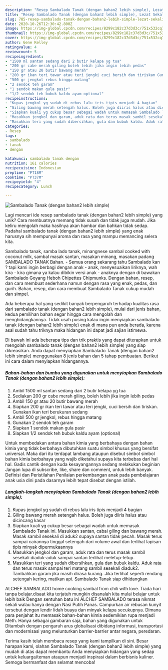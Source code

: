 ```yaml
---
description: "Resep Sambalado Tanak (dengan bahan2 lebih simple), Lezat Sekali"
title: "Resep Sambalado Tanak (dengan bahan2 lebih simple), Lezat Sekali"
slug: 785-resep-sambalado-tanak-dengan-bahan2-lebih-simple-lezat-sekali
date: 2020-10-26T12:30:42.800Z
image: https://img-global.cpcdn.com/recipes/8299c182c37d3d3c/751x532cq70/sambalado-tanak-dengan-bahan2-lebih-simple-foto-resep-utama.jpg
thumbnail: https://img-global.cpcdn.com/recipes/8299c182c37d3d3c/751x532cq70/sambalado-tanak-dengan-bahan2-lebih-simple-foto-resep-utama.jpg
cover: https://img-global.cpcdn.com/recipes/8299c182c37d3d3c/751x532cq70/sambalado-tanak-dengan-bahan2-lebih-simple-foto-resep-utama.jpg
author: Gene Kelley
ratingvalue: 4
reviewcount: 5
recipeingredient:
- "1500 ml santan sedang dari 2 butir kelapa yg tua"
- "200 gr cabe merah giling boleh lebih jika ingin lebih pedas"
- "150 gr atau 20 butir bawang merah"
- "200 gr ikan teri tawar atau teri jengki cuci bersih dan tiriskan Gunakan ikan teri berukuran sedang"
- "500 gr jengkol rebus hingga matang"
- "2 sendok teh garam"
- "1 sendok makan gula pasir"
- "1/2 sendok teh bubuk kaldu ayam optional"
recipeinstructions:
- "Kupas jengkol yg sudah di rebus lalu iris tipis menjadi 4 bagian"
- "Giling bawang merah setengah halus. Boleh juga diiris halus atau dicincang kasar"
- "Siapkan kuali yg cukup besar sebagai wadah untuk memasak Sambalado Tanak ini. Masukkan santan, cabai giling dan bawang merah. Masak sambil sesekali di aduk2 supaya santan tidak pecah. Masak terus sampai cairannya tinggal setengah dari volume awal dan terlihat lapisan tipis minyak dipermukaannya"
- "Masukkan jengkol dan garam, aduk rata dan terus masak sambil sesekali diaduk-aduk sampai santan terlihat meletup-letup."
- "Masukkan teri yang sudah dibersihkan, gula dan bubuk kaldu. Aduk rata dan terus masak sampai teri matang sambil sesekali diaduk2. Tambahkan garam jika masih dirasa kurang. Jika terlihat seperti rendang setengah kering, matikan api. Sambalado Tanak siap dihidangkan"
categories:
- Resep
tags:
- sambalado
- tanak
- dengan

katakunci: sambalado tanak dengan 
nutrition: 161 calories
recipecuisine: Indonesian
preptime: "PT18M"
cooktime: "PT37M"
recipeyield: "4"
recipecategory: Lunch

---
```



![Sambalado Tanak (dengan bahan2 lebih simple)](https://img-global.cpcdn.com/recipes/8299c182c37d3d3c/751x532cq70/sambalado-tanak-dengan-bahan2-lebih-simple-foto-resep-utama.jpg)

Lagi mencari ide resep sambalado tanak (dengan bahan2 lebih simple) yang unik? Cara membuatnya memang tidak susah dan tidak juga mudah. Jika keliru mengolah maka hasilnya akan hambar dan bahkan tidak sedap. Padahal sambalado tanak (dengan bahan2 lebih simple) yang enak harusnya sih mempunyai aroma dan rasa yang mampu memancing selera kita.

Sambalado tanak, samba lado tanak, minangnese sambal cooked with coconut milk, sambal masak santan, masakan minang, masakan padang SAMBALADO TANAK Bahan. - Semua orang sekarang tahu Sambalado kan ? tapi kami ingin berbagi dengan anak - anak, menyesuaikan liriknya, wah kira - kira gimana ya kalau dibikin versi anak - anaknya dengan di bawakan Sambalado Goyang Heboh Chipettes Chipmunks. Dengan bahan, resep, dan cara membuat sederhana namun dengan rasa yang enak, pedas, dan gurih. Bahan, resep, dan cara membuat Sambalado Tanak cukup mudah dan simpel.

Ada beberapa hal yang sedikit banyak berpengaruh terhadap kualitas rasa dari sambalado tanak (dengan bahan2 lebih simple), mulai dari jenis bahan, kedua pemilihan bahan segar hingga cara mengolah dan menghidangkannya. Tidak usah pusing kalau ingin menyiapkan sambalado tanak (dengan bahan2 lebih simple) enak di mana pun anda berada, karena asal sudah tahu triknya maka hidangan ini dapat jadi sajian istimewa.


Di bawah ini ada beberapa tips dan trik praktis yang dapat diterapkan untuk mengolah sambalado tanak (dengan bahan2 lebih simple) yang siap dikreasikan. Anda dapat menyiapkan Sambalado Tanak (dengan bahan2 lebih simple) menggunakan 8 jenis bahan dan 5 tahap pembuatan. Berikut ini cara dalam menyiapkan hidangannya.

<!--inarticleads1-->

##### Bahan-bahan dan bumbu yang digunakan untuk menyiapkan Sambalado Tanak (dengan bahan2 lebih simple):

1. Ambil 1500 ml santan sedang dari 2 butir kelapa yg tua
1. Sediakan 200 gr cabe merah giling, boleh lebih jika ingin lebih pedas
1. Ambil 150 gr atau 20 butir bawang merah
1. Siapkan 200 gr ikan teri tawar atau teri jengki, cuci bersih dan tiriskan. Gunakan ikan teri berukuran sedang
1. Ambil 500 gr jengkol, rebus hingga matang
1. Gunakan 2 sendok teh garam
1. Siapkan 1 sendok makan gula pasir
1. Siapkan 1/2 sendok teh bubuk kaldu ayam (optional)


Untuk membedakan antara bahan kimia yang berbahaya dengan bahan kimia yang tidak berbahaya dibutuhkan suatu simbol khusus yang bersifat universal. Maka dari itu terdapat lambang ataupun disebut simbol simbol bahan kimia berbahaya yang wajib diketahui supaya kita terbebas dari hal hal. Gadis cantik dengan kuda kesayangannya sedang melakukan beginian Jangan lupa di subscribe, like, share dan comment, untuk lebih banyak. Definisi dan Peristilahan Penilaian perkembangan anak pada pembelajaran anak usia dini pada dasarnya lebih tepat disebut dengan istilah. 

<!--inarticleads2-->

##### Langkah-langkah menyiapkan Sambalado Tanak (dengan bahan2 lebih simple):

1. Kupas jengkol yg sudah di rebus lalu iris tipis menjadi 4 bagian
1. Giling bawang merah setengah halus. Boleh juga diiris halus atau dicincang kasar
1. Siapkan kuali yg cukup besar sebagai wadah untuk memasak Sambalado Tanak ini. Masukkan santan, cabai giling dan bawang merah. Masak sambil sesekali di aduk2 supaya santan tidak pecah. Masak terus sampai cairannya tinggal setengah dari volume awal dan terlihat lapisan tipis minyak dipermukaannya
1. Masukkan jengkol dan garam, aduk rata dan terus masak sambil sesekali diaduk-aduk sampai santan terlihat meletup-letup.
1. Masukkan teri yang sudah dibersihkan, gula dan bubuk kaldu. Aduk rata dan terus masak sampai teri matang sambil sesekali diaduk2. Tambahkan garam jika masih dirasa kurang. Jika terlihat seperti rendang setengah kering, matikan api. Sambalado Tanak siap dihidangkan


ALCHEF SAMBALADO home cooking sambal from chili with love. Tiada hari tanpa belajar.disaat kita terjatuh mungkin disanalah kita mulai belajar untuk lebih baik Dengan sentuhan batu ini ALCHEF SAMBALADO terasa nikmat sekali walau hanya dengan Nasi Putih Panas. Campurkan air rebusan kunyit tersebut dengan lendir lidah buaya dan minyak kelapa secukupnya. Dimana para penjahat itu memasak bahan-bahan kimia sedemikian rupa menjadi Meth. Hanya sebagai gambaran saja, bahan yang digunakan untuk Ditambah dengan pengaruh arus globalisasi dibidang informasi, transportasi dan modernisasi yang melunturkan barrier-barrier antar negara, peredaran. 

Terima kasih telah membaca resep yang kami tampilkan di sini. Besar harapan kami, olahan Sambalado Tanak (dengan bahan2 lebih simple) yang mudah di atas dapat membantu Anda menyiapkan hidangan yang sedap untuk keluarga/teman ataupun menjadi inspirasi dalam berbisnis kuliner. Semoga bermanfaat dan selamat mencoba!
